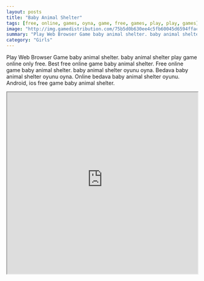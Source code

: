 ```yaml
---
layout: posts
title: "Baby Animal Shelter"
tags: [free, online, games, oyna, game, free, games, play, play, games]
image: "http://img.gamedistribution.com/75b5d0b630ee4c5fb60045d6594fface.jpg"
summary: "Play Web Browser Game baby animal shelter. baby animal shelter play game online only free. Best free online game baby animal shelter. Free online game baby animal shelter. baby animal shelter oyunu oyna. Bedava baby animal shelter oyunu oyna. Online bedava baby animal shelter oyunu. Android, ios free game baby animal shelter."
category: "Girls"
---
```


Play Web Browser Game baby animal shelter. baby animal shelter play game online only free. Best free online game baby animal shelter. Free online game baby animal shelter. baby animal shelter oyunu oyna. Bedava baby animal shelter oyunu oyna. Online bedava baby animal shelter oyunu. Android, ios free game baby animal shelter.

<iframe width="100%" height="480px;" src="http://flash.gamedistribution.com?game=75b5d0b630ee4c5fb60045d6594fface"></iframe>